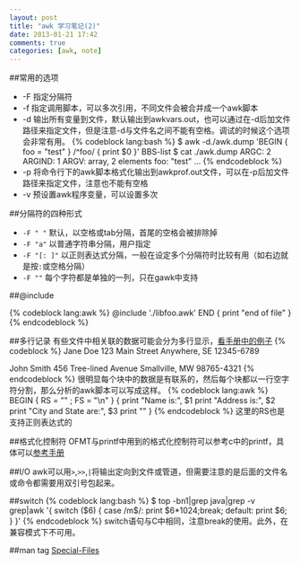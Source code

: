 ```yaml
---
layout: post
title: "awk 学习笔记(2)"
date: 2013-01-21 17:42
comments: true
categories: [awk, note]
---
```


##常用的选项
* -F 指定分隔符
* -f 指定调用脚本，可以多次引用，不同文件会被合并成一个awk脚本
* -d 输出所有变量到文件，默认输出到awkvars.out，也可以通过在-d后加文件路径来指定文件，但是注意-d与文件名之间不能有空格。调试的时候这个选项会非常有用。
{% codeblock lang:bash %}
$ awk -d./awk.dump 'BEGIN { foo = "test" } /^foo/ { print $0 }' BBS-list
$ cat ./awk.dump
ARGC: 2
ARGIND: 1
ARGV: array, 2 elements
foo: "test"
...
{% endcodeblock %}
* -p 将命令行下的awk脚本格式化输出到awkprof.out文件，可以在-p后加文件路径来指定文件，注意也不能有空格
* -v 预设置awk程序变量，可以设置多次

##分隔符的四种形式
* `-F " "`      默认，以空格或tab分隔，首尾的空格会被排除掉
* `-F "a"`      以普通字符串分隔，用户指定
* `-F "[: ]"`   以正则表达式分隔，一般在设定多个分隔符时比较有用（如右边就是按`:`或空格分隔）
* `-F ""`       每个字符都是单独的一列，只在gawk中支持

##@include

{% codeblock lang:awk %}
@include './libfoo.awk'
END {
    print "end of file"
}
{% endcodeblock %}

##多行记录
有些文件中相关联的数据可能会分为多行显示，[看手册中的例子](http://www.gnu.org/software/gawk/manual/gawk.html#Multiple-Line)
{% codeblock %}
Jane Doe
123 Main Street
Anywhere, SE 12345-6789

John Smith
456 Tree-lined Avenue
Smallville, MW 98765-4321
{% endcodeblock %}
很明显每个块中的数据是有联系的，然后每个块都以一行空字符分割，那么分析的awk脚本可以写成这样。
{% codeblock lang:awk %}
BEGIN { RS = "" ; FS = "\n" }
{
    print "Name is:", $1
    print "Address is:", $2
    print "City and State are:", $3
    print ""
}
{% endcodeblock %}
这里的RS也是支持正则表达式的

##格式化控制符
OFMT与printf中用到的格式化控制符可以参考c中的printf，具体可以[参考手册](http://www.gnu.org/software/gawk/manual/gawk.html#Control-Letters)

##I/O
awk可以用`>`,`>>`,`|`将输出定向到文件或管道，但需要注意的是后面的文件名或命令都需要用双引号包起来。

##switch
{% codeblock lang:bash %}
$ top -bn1|grep java|grep -v grep|awk '{ switch ($6) { case /m$/: print $6*1024;break; default: print $6; } }'
{% endcodeblock %}
switch语句与C中相同，注意break的使用。此外，在兼容模式下不可用。

##man tag
[Special-Files](http://www.gnu.org/software/gawk/manual/gawk.html#Special-Files)

